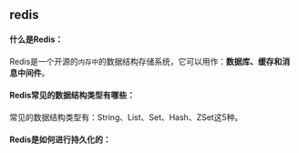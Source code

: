 ## redis

#### 什么是Redis：

Redis是一个开源的`内存中`的数据结构存储系统，它可以用作：**数据库、缓存和消息中间件**。

#### Redis常见的数据结构类型有哪些：

常见的数据结构类型有：String、List、Set、Hash、ZSet这5种。

#### Redis是如何进行持久化的：

